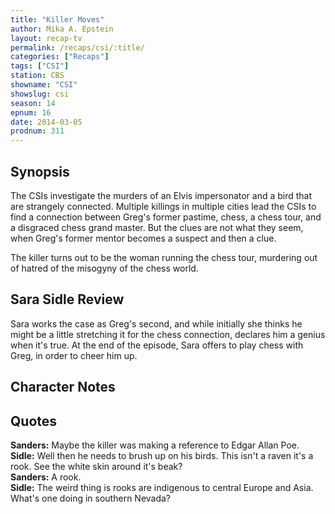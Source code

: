 ```yaml
---
title: "Killer Moves"
author: Mika A. Epstein
layout: recap-tv
permalink: /recaps/csi/:title/
categories: ["Recaps"]
tags: ["CSI"]
station: CBS
showname: "CSI"
showslug: csi
season: 14  
epnum: 16  
date: 2014-03-05
prodnum: 311  
---
```


## Synopsis

The CSIs investigate the murders of an Elvis impersonator and a bird that are strangely connected. Multiple killings in multiple cities lead the CSIs to find a connection between Greg's former pastime, chess, a chess tour, and a disgraced chess grand master. But the clues are not what they seem, when Greg's former mentor becomes a suspect and then a clue.

The killer turns out to be the woman running the chess tour, murdering out of hatred of the misogyny of the chess world.

## Sara Sidle Review
Sara works the case as Greg's second, and while initially she thinks he might be a little stretching it for the chess connection, declares him a genius when it's true. At the end of the episode, Sara offers to play chess with Greg, in order to cheer him up.

## Character Notes

## Quotes

**Sanders:** Maybe the killer was making a reference to Edgar Allan Poe.  
**Sidle:** Well then he needs to brush up on his birds. This isn't a raven it's a rook. See the white skin around it's beak?  
**Sanders:** A rook.  
**Sidle:** The weird thing is rooks are indigenous to central Europe and Asia. What's one doing in southern Nevada?

